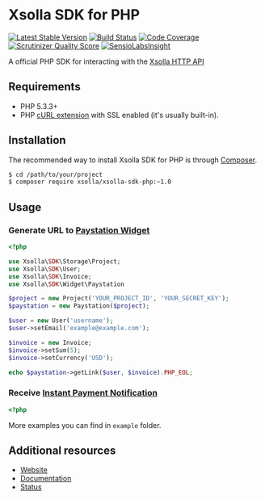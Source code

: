 # Xsolla SDK for PHP

[![Latest Stable Version](https://poser.pugx.org/xsolla/xsolla-sdk-php/v/stable.png)](https://packagist.org/packages/xsolla/xsolla-sdk-php)
[![Build Status](https://travis-ci.org/xsolla/xsolla-sdk-php.png?branch=master)](https://travis-ci.org/xsolla/xsolla-sdk-php)
[![Code Coverage](https://scrutinizer-ci.com/g/xsolla/xsolla-sdk-php/badges/coverage.png?s=6961fe8e4895fe6292b981f53c2ebc8f89fb1309)](https://scrutinizer-ci.com/g/xsolla/xsolla-sdk-php/)
[![Scrutinizer Quality Score](https://scrutinizer-ci.com/g/xsolla/xsolla-sdk-php/badges/quality-score.png?s=e04a6701a560d126eef80f33f8a1181372588472)](https://scrutinizer-ci.com/g/xsolla/xsolla-sdk-php/)
[![SensioLabsInsight](https://insight.sensiolabs.com/projects/44ae8284-c5c3-40f8-b1e3-de4093995db5/mini.png)](https://insight.sensiolabs.com/projects/44ae8284-c5c3-40f8-b1e3-de4093995db5)

A official PHP SDK for interacting with the [Xsolla HTTP API](http://xsolla.github.io/)

## Requirements

* PHP 5.3.3+
* PHP [cURL extension](http://php.net/manual/en/curl.installation.php) with SSL enabled (it's usually built-in).

## Installation

The recommended way to install Xsolla SDK for PHP is through [Composer](http://getcomposer.org).

``` bash
$ cd /path/to/your/project
$ composer require xsolla/xsolla-sdk-php:~1.0
```

## Usage

### Generate URL to [Paystation Widget](http://xsolla.github.io/en/plugindemonstration.html)

``` php
<?php

use Xsolla\SDK\Storage\Project;
use Xsolla\SDK\User;
use Xsolla\SDK\Invoice;
use Xsolla\SDK\Widget\Paystation

$project = new Project('YOUR_PROJECT_ID', 'YOUR_SECRET_KEY');
$paystation = new Paystation($project);

$user = new User('username');
$user->setEmail('example@example.com');

$invoice = new Invoice;
$invoice->setSum(5);
$invoice->setCurrency('USD');

echo $paystation->getLink($user, $invoice).PHP_EOL;
```
### Receive [Instant Payment Notification](http://xsolla.github.io/en/currency.html)

``` php
<?php


```

More examples you can find in `example` folder.

## Additional resources

* [Website](http://xsolla.com)
* [Documentation](http://xsolla.github.io)
* [Status](http://status.xsolla.com)